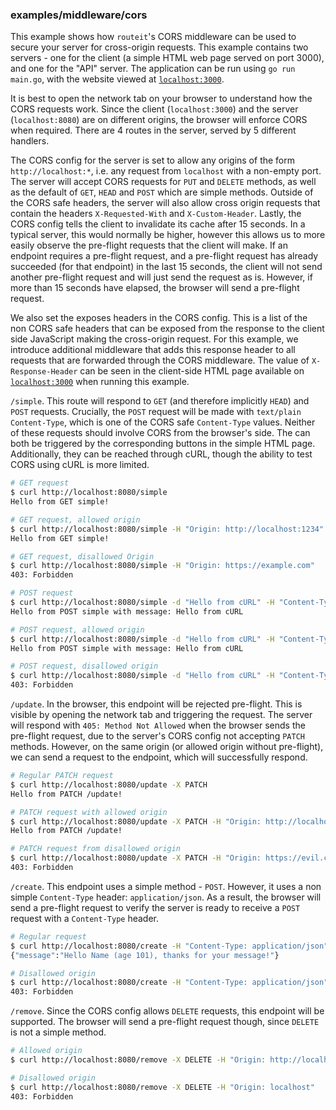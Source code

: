 ### examples/middleware/cors

This example shows how `routeit`'s CORS middleware can be used to secure your server for cross-origin requests.
This example contains two servers - one for the client (a simple HTML web page served on port 3000), and one for the "API" server.
The application can be run using `go run main.go`, with the website viewed at [`localhost:3000`](http://localhost:3000).

It is best to open the network tab on your browser to understand how the CORS requests work.
Since the client (`localhost:3000`) and the server (`localhost:8080`) are on different origins, the browser will enforce CORS when required.
There are 4 routes in the server, served by 5 different handlers.

The CORS config for the server is set to allow any origins of the form `http://localhost:*`, i.e. any request from `localhost` with a non-empty port.
The server will accept CORS requests for `PUT` and `DELETE` methods, as well as the default of `GET`, `HEAD` and `POST` which are simple methods.
Outside of the CORS safe headers, the server will also allow cross origin requests that contain the headers `X-Requested-With` and `X-Custom-Header`.
Lastly, the CORS config tells the client to invalidate its cache after 15 seconds.
In a typical server, this would normally be higher, however this allows us to more easily observe the pre-flight requests that the client will make.
If an endpoint requires a pre-flight request, and a pre-flight request has already succeeded (for that endpoint) in the last 15 seconds, the client will not send another pre-flight request and will just send the request as is.
However, if more than 15 seconds have elapsed, the browser will send a pre-flight request.

We also set the exposes headers in the CORS config.
This is a list of the non CORS safe headers that can be exposed from the response to the client side JavaScript making the cross-origin request.
For this example, we introduce additional middleware that adds this response header to all requests that are forwarded through the CORS middleware.
The value of `X-Response-Header` can be seen in the client-side HTML page available on [`localhost:3000`](http://localhost:3000) when running this example.

`/simple`. This route will respond to `GET` (and therefore implicitly `HEAD`) and `POST` requests.
Crucially, the `POST` request will be made with `text/plain` `Content-Type`, which is one of the CORS safe `Content-Type` values. Neither of these requests should involve CORS from the browser's side.
The can both be triggered by the corresponding buttons in the simple HTML page.
Additionally, they can be reached through cURL, though the ability to test CORS using cURL is more limited.

```bash
# GET request
$ curl http://localhost:8080/simple
Hello from GET simple!

# GET request, allowed origin
$ curl http://localhost:8080/simple -H "Origin: http://localhost:1234"
Hello from GET simple!

# GET request, disallowed Origin
$ curl http://localhost:8080/simple -H "Origin: https://example.com"
403: Forbidden

# POST request
$ curl http://localhost:8080/simple -d "Hello from cURL" -H "Content-Type: text/plain"
Hello from POST simple with message: Hello from cURL

# POST request, allowed origin
$ curl http://localhost:8080/simple -d "Hello from cURL" -H "Content-Type: text/plain" -H "Origin: http://localhost:1"
Hello from POST simple with message: Hello from cURL

# POST request, disallowed origin
$ curl http://localhost:8080/simple -d "Hello from cURL" -H "Content-Type: text/plain" -H "Origin: http://localhost:"
403: Forbidden
```

`/update`. In the browser, this endpoint will be rejected pre-flight.
This is visible by opening the network tab and triggering the request.
The server will respond with `405: Method Not Allowed` when the browser sends the pre-flight request, due to the server's CORS config not accepting `PATCH` methods.
However, on the same origin (or allowed origin without pre-flight), we can send a request to the endpoint, which will successfully respond.

```bash
# Regular PATCH request
$ curl http://localhost:8080/update -X PATCH
Hello from PATCH /update!

# PATCH request with allowed origin
$ curl http://localhost:8080/update -X PATCH -H "Origin: http://localhost:65535"
Hello from PATCH /update!

# PATCH request from disallowed origin
$ curl http://localhost:8080/update -X PATCH -H "Origin: https://evil.com"
403: Forbidden
```

`/create`. This endpoint uses a simple method - `POST`.
However, it uses a non simple `Content-Type` header: `application/json`.
As a result, the browser will send a pre-flight request to verify the server is ready to receive a `POST` request with a `Content-Type` header.

```bash
# Regular request
$ curl http://localhost:8080/create -H "Content-Type: application/json" -d '{"name": "Name", "age": 101}'
{"message":"Hello Name (age 101), thanks for your message!"}

# Disallowed origin
$ curl http://localhost:8080/create -H "Content-Type: application/json" -d '{"name": "Name", "age": 101}' -H "Origin: foo"
403: Forbidden
```

`/remove`. Since the CORS config allows `DELETE` requests, this endpoint will be supported.
The browser will send a pre-flight request though, since `DELETE` is not a simple method.

```bash
# Allowed origin
$ curl http://localhost:8080/remove -X DELETE -H "Origin: http://localhost:8192"

# Disallowed origin
$ curl http://localhost:8080/remove -X DELETE -H "Origin: localhost"
403: Forbidden
```
